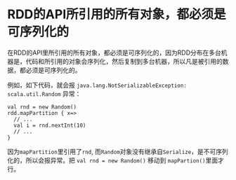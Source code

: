 # RDD的API所引用的所有对象，都必须是可序列化的

在RDD的API里所引用的所有对象，都必须是可序列化的，因为RDD分布在多台机器是，代码和所引用的对象会序列化，然后复制到多台机器，所以凡是被引用的数据，都必须是可序列化的。

例如，如下代码，就会报 `java.lang.NotSerializableException: scala.util.Random` 异常：

	val rnd = new Random()
	rdd.mapPartition { x=>
	  // ...
	  val i = rnd.nextInt(10)
	  // ...
	}

因为`mapPartition`里引用了`rnd`, 而`Random`对象没有继承自`Serialize`，是不可序列化的，所以会报异常。把 `val rnd = new Random()` 移动到 `mapPartion()`里面才行。